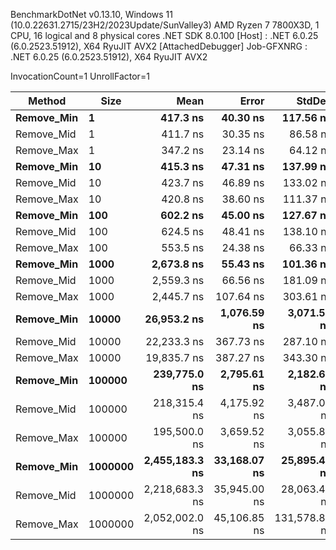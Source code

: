 
BenchmarkDotNet v0.13.10, Windows 11 (10.0.22631.2715/23H2/2023Update/SunValley3)
AMD Ryzen 7 7800X3D, 1 CPU, 16 logical and 8 physical cores
.NET SDK 8.0.100
  [Host]     : .NET 6.0.25 (6.0.2523.51912), X64 RyuJIT AVX2 [AttachedDebugger]
  Job-GFXNRG : .NET 6.0.25 (6.0.2523.51912), X64 RyuJIT AVX2

InvocationCount=1  UnrollFactor=1  

 Method     | Size    | Mean           | Error        | StdDev        | Median         | Allocated  |
----------- |-------- |---------------:|-------------:|--------------:|---------------:|-----------:|
 **Remove_Min** | **1**       |       **417.3 ns** |     **40.30 ns** |     **117.56 ns** |       **400.0 ns** |      **568 B** |
 Remove_Mid | 1       |       411.7 ns |     30.35 ns |      86.58 ns |       400.0 ns |      568 B |
 Remove_Max | 1       |       347.2 ns |     23.14 ns |      64.12 ns |       300.0 ns |      568 B |
 **Remove_Min** | **10**      |       **415.3 ns** |     **47.31 ns** |     **137.99 ns** |       **400.0 ns** |      **760 B** |
 Remove_Mid | 10      |       423.7 ns |     46.89 ns |     133.02 ns |       400.0 ns |      760 B |
 Remove_Max | 10      |       420.8 ns |     38.60 ns |     111.37 ns |       400.0 ns |      784 B |
 **Remove_Min** | **100**     |       **602.2 ns** |     **45.00 ns** |     **127.67 ns** |       **600.0 ns** |     **2920 B** |
 Remove_Mid | 100     |       624.5 ns |     48.41 ns |     138.10 ns |       600.0 ns |     2920 B |
 Remove_Max | 100     |       553.5 ns |     24.38 ns |      66.33 ns |       500.0 ns |     2944 B |
 **Remove_Min** | **1000**    |     **2,673.8 ns** |     **55.43 ns** |     **101.36 ns** |     **2,700.0 ns** |    **24520 B** |
 Remove_Mid | 1000    |     2,559.3 ns |     66.56 ns |     181.09 ns |     2,500.0 ns |    24520 B |
 Remove_Max | 1000    |     2,445.7 ns |    107.64 ns |     303.61 ns |     2,300.0 ns |    24544 B |
 **Remove_Min** | **10000**   |    **26,953.2 ns** |  **1,076.59 ns** |   **3,071.57 ns** |    **25,400.0 ns** |   **240520 B** |
 Remove_Mid | 10000   |    22,233.3 ns |    367.73 ns |     287.10 ns |    22,200.0 ns |   240520 B |
 Remove_Max | 10000   |    19,835.7 ns |    387.27 ns |     343.30 ns |    19,800.0 ns |   240544 B |
 **Remove_Min** | **100000**  |   **239,775.0 ns** |  **2,795.61 ns** |   **2,182.63 ns** |   **239,850.0 ns** |  **2400520 B** |
 Remove_Mid | 100000  |   218,315.4 ns |  4,175.92 ns |   3,487.08 ns |   218,600.0 ns |  2400520 B |
 Remove_Max | 100000  |   195,500.0 ns |  3,659.52 ns |   3,055.87 ns |   195,900.0 ns |  2400544 B |
 **Remove_Min** | **1000000** | **2,455,183.3 ns** | **33,168.07 ns** |  **25,895.45 ns** | **2,456,700.0 ns** | **24000520 B** |
 Remove_Mid | 1000000 | 2,218,683.3 ns | 35,945.00 ns |  28,063.49 ns | 2,215,500.0 ns | 24000520 B |
 Remove_Max | 1000000 | 2,052,002.0 ns | 45,106.85 ns | 131,578.80 ns | 1,985,550.0 ns | 24000544 B |
